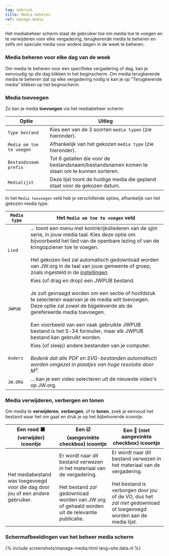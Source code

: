 ```yaml
---
tag: Gebruik
title: Media beheren
ref: manage-media
---
```


Het mediabeheer scherm staat de gebruiker toe om media toe te voegen en te verwijderen voor elke vergadering, terugkerende media te beheren en zelfs om speciale media voor andere dagen in de week te beheren.

### Media beheren voor elke dag van de week

Om media te beheren voor een specifieke vergadering of dag, kan je eenvoudig op die dag klikken in het beginscherm. Om media terugkerende media te beheren dat op elke vergadering nodig is kan je op "Terugkerende media" klikken op het beginscherm.

### Media toevoegen

Zo kan je media **toevoegen** via het mediabeheer scherm:

| Optie                    | Uitleg                                                                                      |
| ------------------------ | ------------------------------------------------------------------------------------------- |
| `Type bestand`           | Kies een van de 3 soorten `media typen` (zie hieronder).                                    |
| `Media om toe te voegen` | Afhankelijk van het gekozen `media type` (zie hieronder).                                   |
| `Bestandsnaam prefix`    | Tot 6 getallen die voor de bestandsnaam/bestandsnamen komen te staan om te kunnen sorteren. |
| `Medialijst`             | Deze lijst toont de huidige media die gepland staat voor de gekozen datum.                  |

In het `Media toevoegen` veld heb je verschillende opties, afhankelijk van het gekozen media type.

| `Media type` | Het `Media om toe te voegen` veld                                                                                                                                                                                                                                                                                                                                                        |
| ------------ | ---------------------------------------------------------------------------------------------------------------------------------------------------------------------------------------------------------------------------------------------------------------------------------------------------------------------------------------------------------------------------------------- |
| `Lied`       | ... toont een menu met koninkrijksliederen van de *sjjm* serie, in jouw media taal. Kies deze optie om bijvoorbeeld het lied van de openbare lezing of van de kringopziener toe te voegen. <br><br> Het gekozen lied zal automatisch gedownload worden van JW.org in de taal van jouw gemeente of groep, zoals ingesteld in de [instellingen]({{page.lang}}/#configuration). |
| `JWPUB`      | Kies (of drag en drop) een JWPUB bestand. <br><br> Je zult gevraagd worden om een sectie of hoofdstuk te selecteren waarvan je de media wilt toevoegen. Deze optie zal zowel de bijgeleverde als de gerefereerde media toevoegen. <br><br> Een voorbeeld van een vaak gebruikte JWPUB bestand is het S-34 formulier, maar elk JWPUB bestand kan gebruikt worden. |
| `Anders`     | Kies (of sleep) andere bestanden van je computer. <br><br> *Bedenk dat alle PDF en SVG-bestanden automatisch worden omgezet in plaatjes van hoge resolutie door M³.*                                                                                                                                                                                                         |
| `JW.ORG`     | ... kan je een video selecteren uit de nieuwste video's op JW.org.                                                                                                                                                                                                                                                                                                                       |

### Media verwijderen, verbergen en tonen

Om media te **verwijderen**, **verbergen**, of te **tonen**, zoek je eenvoud het bestand waar het om gaat en druk je op het bijbehorende icoontje.

| Een rood 🟥 (verwijder) icoontje                                                | Een ☑️ (aangevinkte checkbox) icoontje                                                                                                                                                      | Een 🔲 (niet aangevinkte checkbox) icoontje                                                                                                                                                                      |
| ------------------------------------------------------------------------------ | ------------------------------------------------------------------------------------------------------------------------------------------------------------------------------------------- | --------------------------------------------------------------------------------------------------------------------------------------------------------------------------------------------------------------- |
| Het mediabestand was toegevoegd voor die dag door jou of een andere gebruiker. | Er wordt naar dit bestand verwezen in het materiaal van de vergadering. <br><br> Het bestand *zal* gedownload worden van JW.org of gehaald worden uit de relevantie publicatie. | Er wordt naar dit bestand verwezen in het materiaal van de vergadering. <br><br> Het bestand is verborgen door jou of de VO, dus het *zal niet* gedownload of toegevoegd worden aan de media lijst. |

### Schermafbeeldingen van het beheer media scherm

{% include screenshots/manage-media.html lang=site.data.nl %}

